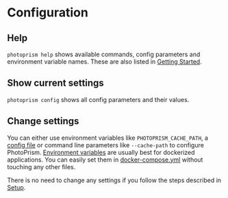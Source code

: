 # Configuration

## Help ##
`photoprism help` shows available commands, config parameters and environment variable names.
These are also listed in [Getting Started](/getting-started/config-options/).

## Show current settings ##
`photoprism config` shows all config parameters and their values.

## Change settings ##
You can either use environment variables like `PHOTOPRISM_CACHE_PATH`, a [config file](https://github.com/photoprism/photoprism/blob/develop/assets/config/photoprism.yml) or command line parameters like `--cache-path` to configure PhotoPrism. [Environment variables](https://docs.docker.com/compose/environment-variables/) are usually best for dockerized applications. You can easily set them in [docker-compose.yml](https://github.com/photoprism/photoprism/blob/develop/docker-compose.yml) without touching any other files.

There is no need to change any settings if you follow the steps described in [Setup](setup.md).
